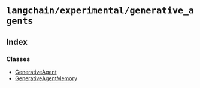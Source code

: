 `langchain/experimental/generative_agents`
==========================================

Index[](#index "Direct link to Index")
---------------------------------------

### Classes[](#classes "Direct link to Classes")

*   [GenerativeAgent](/docs/api/experimental_generative_agents/classes/GenerativeAgent)
*   [GenerativeAgentMemory](/docs/api/experimental_generative_agents/classes/GenerativeAgentMemory)